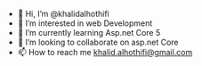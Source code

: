 - 👋 Hi, I’m @khalidalhothifi
- 👀 I’m interested in web Development 
- 🌱 I’m currently learning Asp.net Core 5
- 💞️ I’m looking to collaborate on asp.net Core
- 📫 How to reach me khalid.alhothifi@gmail.com

<!---
khalidalhothifi/khalidalhothifi is a ✨ special ✨ repository because its `README.md` (this file) appears on your GitHub profile.
You can click the Preview link to take a look at your changes.
--->
